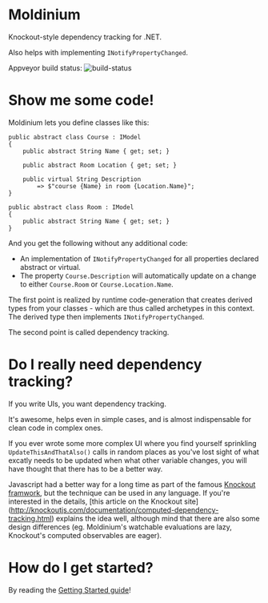 Moldinium
=========

Knockout-style dependency tracking for .NET.

Also helps with implementing `INotifyPropertyChanged`.

Appveyor build status: ![build-status](https://ci.appveyor.com/api/projects/status/8jwforcs6u0gaw2d?svg=true)

Show me some code!
==================

Moldinium lets you define classes like this:

```
public abstract class Course : IModel
{
    public abstract String Name { get; set; }

    public abstract Room Location { get; set; }

    public virtual String Description
        => $"course {Name} in room {Location.Name}";
}

public abstract class Room : IModel
{
    public abstract String Name { get; set; }
}
```

And you get the following without any additional code:

- An implementation of `INotifyPropertyChanged` for all properties declared abstract or virtual.
- The property `Course.Description` will automatically update on a change to either `Course.Room` or `Course.Location.Name`.

The first point is realized by runtime code-generation that creates derived types from
your classes - which are thus called archetypes in this context. The derived type then
implements `INotifyPropertyChanged`.

The second point is called dependency tracking.

Do I really need dependency tracking?
=====================================

If you write UIs, you want dependency tracking.

It's awesome, helps even in simple cases, and is almost indispensable for clean code in complex ones.

If you ever wrote some more complex UI where you find yourself sprinkling `UpdateThisAndThatAlso()`
calls in random places as you've lost sight of what excatly needs to be updated when
what other variable changes, you will have thought that there has to be a better way.

Javascript had a better way for a long time as part of the famous [Knockout framwork](http://knockoutjs.com/),
but the technique can be used in any language. If you're interested in the details,
[this article on the Knockout site] (http://knockoutjs.com/documentation/computed-dependency-tracking.html)
explains the idea well, although mind that there are also some design differences (eg. Moldinium's watchable
evaluations are lazy, Knockout's computed observables are eager).

How do I get started?
=====================

By reading the [Getting Started guide](https://github.com/jtheisen/moldinium/wiki/Getting-started)!
